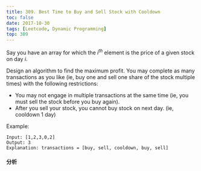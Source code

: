 ```yaml
---
title: 309. Best Time to Buy and Sell Stock with Cooldown
toc: false
date: 2017-10-30
tags: [Leetcode, Dynamic Programming]
top: 309
---
```


Say you have an array for which the $i^{th}$ element is the price of a given stock on day $i$.

Design an algorithm to find the maximum profit. You may complete as many transactions as you like (ie, buy one and sell one share of the stock multiple times) with the following restrictions:

* You may not engage in multiple transactions at the same time (ie, you must sell the stock before you buy again).
* After you sell your stock, you cannot buy stock on next day. (ie, cooldown 1 day)

Example:

```
Input: [1,2,3,0,2]
Output: 3 
Explanation: transactions = [buy, sell, cooldown, buy, sell]
```


#### 分析
